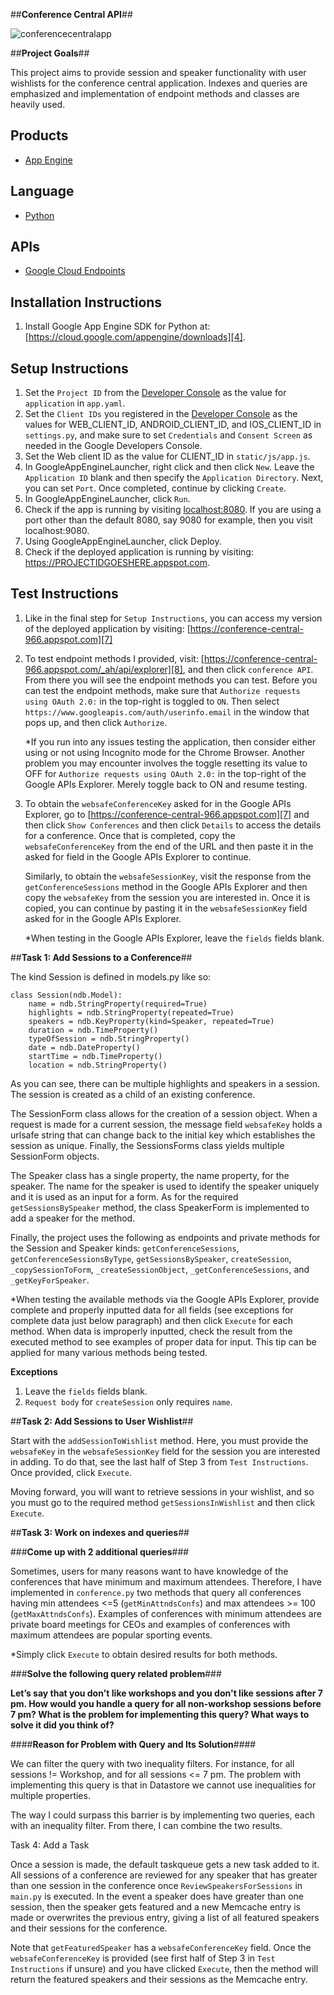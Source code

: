 ##**Conference Central API**##

![conferencecentralapp](https://cloud.githubusercontent.com/assets/10377920/8662639/be4dbb0c-2976-11e5-961c-4fda91ff7661.png)

##**Project Goals**##

This project aims to provide session and speaker functionality with user
wishlists for the conference central application. Indexes and queries are
emphasized and implementation of endpoint methods and classes are heavily used.

## Products
- [App Engine][1]

## Language
- [Python][2]

## APIs
- [Google Cloud Endpoints][3]

## Installation Instructions

1. Install Google App Engine SDK for Python at:
[https://cloud.google.com/appengine/downloads][4].

## Setup Instructions

1. Set the `Project ID` from the [Developer Console][5] as the value for
   `application` in `app.yaml`.
2. Set the `Client IDs` you registered in the [Developer Console][5] as the
   values for WEB_CLIENT_ID, ANDROID_CLIENT_ID, and IOS_CLIENT_ID in
   `settings.py`, and make sure to set `Credentials` and `Consent Screen` as
   needed in the Google Developers Console.
3. Set the Web client ID as the value for CLIENT_ID in `static/js/app.js`.
5. In GoogleAppEngineLauncher, right click and then click `New`. Leave the
   `Application ID` blank and then specify the `Application Directory`. Next, you
   can set `Port`. Once completed, continue by clicking `Create`.
6. In GoogleAppEngineLauncher, click `Run`.
6. Check if the app is running by visiting [localhost:8080][6]. If you are
   using a port other than the default 8080, say 9080 for example, then you
   visit localhost:9080.
7. Using GoogleAppEngineLauncher, click Deploy.
8. Check if the deployed application is running by visiting:
   https://PROJECTIDGOESHERE.appspot.com.

## Test Instructions

1. Like in the final step for `Setup Instructions`, you can access my version
   of the deployed application by visiting:
   [https://conference-central-966.appspot.com][7]
2. To test endpoint methods I provided, visit:
   [https://conference-central-966.appspot.com/_ah/api/explorer][8], and then
   click `conference API`. From there you will see the endpoint methods you can
   test. Before you can test the endpoint methods, make sure that
   `Authorize requests using OAuth 2.0:` in the top-right is toggled to `ON`.
   Then select `https://www.googleapis.com/auth/userinfo.email` in the window
   that pops up, and then click `Authorize`.

   *If you run into any issues testing the application, then consider either
   using or not using Incognito mode for the Chrome Browser. Another problem
   you may encounter involves the toggle resetting its value to OFF for
   `Authorize requests using OAuth 2.0:` in the top-right of the Google APIs
   Explorer. Merely toggle back to ON and resume testing.

3. To obtain the `websafeConferenceKey` asked for in the Google APIs Explorer,
   go to [https://conference-central-966.appspot.com][7] and then click
   `Show Conferences` and then click `Details` to access the details for a
   conference. Once that is completed, copy the `websafeConferenceKey` from the
   end of the URL and then paste it in the asked for field in the Google APIs
   Explorer to continue.

   Similarly, to obtain the `websafeSessionKey`, visit the response from the
   `getConferenceSessions` method in the Google APIs Explorer and then copy the
   `websafeKey` from the session you are interested in. Once it is copied, you
   can continue by pasting it in the `websafeSessionKey` field asked for in the
   Google APIs Explorer.

   *When testing in the Google APIs Explorer, leave the `fields` fields blank.

##**Task 1: Add Sessions to a Conference**##

The kind Session is defined in models.py like so:

```
class Session(ndb.Model):
    name = ndb.StringProperty(required=True)
    highlights = ndb.StringProperty(repeated=True)
    speakers = ndb.KeyProperty(kind=Speaker, repeated=True)
    duration = ndb.TimeProperty()
    typeOfSession = ndb.StringProperty()
    date = ndb.DateProperty()
    startTime = ndb.TimeProperty()
    location = ndb.StringProperty()
```

As you can see, there can be multiple highlights and speakers in a session.
The session is created as a child of an existing conference.

The SessionForm class allows for the creation of a session object. When a
request is made for a current session, the message field `websafeKey` holds a
urlsafe string that can change back to the initial key which establishes the
session as unique. Finally, the SessionsForms class yields multiple SessionForm
objects.

The Speaker class has a single property, the name property, for the speaker.
The name for the speaker is used to identify the speaker uniquely and it is
used as an input for a form. As for the required `getSessionsBySpeaker` method,
the class SpeakerForm is implemented to add a speaker for the method.

Finally, the project uses the following as endpoints and private methods for
the Session and Speaker kinds: `getConferenceSessions`,
`getConferenceSessionsByType`, `getSessionsBySpeaker`, `createSession`,
`_copySessionToForm`, `_createSessionObject`, `_getConferenceSessions`,
and `_getKeyForSpeaker`.

*When testing the available methods via the Google APIs Explorer, provide
complete and properly inputted data for all fields (see exceptions for complete
data just below paragraph) and then click `Execute` for each method. When data
is improperly inputted, check the result from the executed method to see
examples of proper data for input. This tip can be applied for many various
methods being tested.

**Exceptions**

1. Leave the `fields` fields blank.
2. `Request body` for `createSession` only requires `name`.

##**Task 2: Add Sessions to User Wishlist**##

Start with the `addSessionToWishlist` method. Here, you must provide the
`websafeKey` in the `websafeSessionKey` field for the session you are
interested in adding. To do that, see the last half of Step 3 from
`Test Instructions`. Once provided, click `Execute`.

Moving forward, you will want to retrieve sessions in your wishlist, and so you
must go to the required method `getSessionsInWishlist` and then click
`Execute`.

##**Task 3: Work on indexes and queries**##

###**Come up with 2 additional queries**###

Sometimes, users for many reasons want to have knowledge of the conferences
that have minimum and maximum attendees. Therefore, I have implemented in
`conference.py` two methods that query all conferences having min attendees <=5
(`getMinAttndsConfs`) and max attendees >= 100 (`getMaxAttndsConfs`). Examples
of conferences with minimum attendees are private board meetings for CEOs and
examples of conferences with maximum attendees are popular sporting events.

*Simply click `Execute` to obtain desired results for both methods.

###**Solve the following query related problem**###

**Let’s say that you don't like workshops and you don't like sessions after
7 pm. How would you handle a query for all non-workshop sessions before 7 pm?
What is the problem for implementing this query? What ways to solve it did you
think of?**

####**Reason for Problem with Query and Its Solution**####

We can filter the query with two inequality filters. For instance, for
all sessions != Workshop, and for all sessions <= 7 pm. The problem with
implementing this query is that in Datastore we cannot use inequalities for
multiple properties.

The way I could surpass this barrier is by implementing two queries, each with
an inequality filter. From there, I can combine the two results.

Task 4: Add a Task

Once a session is made, the default taskqueue gets a new task added to it. All
sessions of a conference are reviewed for any speaker that has greater than one
session in the conference once `ReviewSpeakersForSessions` in `main.py` is
executed. In the event a speaker does have greater than one session, then the
speaker gets featured and a new Memcache entry is made or overwrites the
previous entry, giving a list of all featured speakers and their sessions for
the conference.

Note that `getFeaturedSpeaker` has a `websafeConferenceKey` field. Once the
`websafeConferenceKey` is provided (see first half of Step 3 in
`Test Instructions` if unsure) and you have clicked `Execute`, then the method
will return the featured speakers and their sessions as the Memcache entry.

[1]: https://developers.google.com/appengine
[2]: http://python.org
[3]: https://developers.google.com/appengine/docs/python/endpoints/
[4]: https://cloud.google.com/appengine/downloads
[5]: https://console.developers.google.com/
[6]: https://localhost:8080/
[7]: [https://conference-central-966.appspot.com]
[8]: https://conference-central-966.appspot.com/_ah/api/explorer
